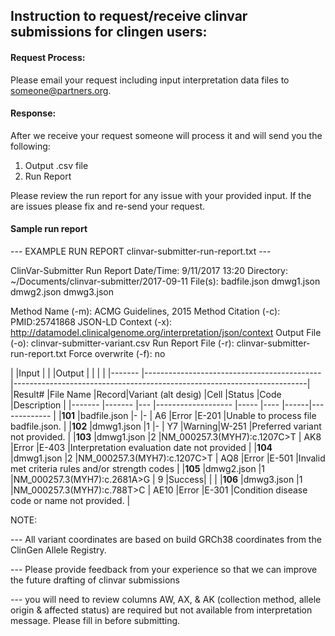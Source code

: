 ## Instruction to request/receive clinvar submissions for clingen users:

#### Request Process: 
Please email your request including input interpretation data files to someone@partners.org. 

#### Response:
After we receive your request someone will process it and will send you the following:
1. Output .csv file
2. Run Report

Please review the run report for any issue with your provided input. If the are issues please fix and re-send your request.

#### Sample run report 

--- EXAMPLE RUN REPORT clinvar-submitter-run-report.txt ---

ClinVar-Submitter Run Report
Date/Time: 				9/11/2017 13:20
Directory: 				~/Documents/clinvar-submitter/2017-09-11
File(s):				badfile.json
					    dmwg1.json
						dmwg2.json
						dmwg3.json

Method Name (-m):		ACMG Guidelines, 2015
Method Citation (-c): 	PMID:25741868
JSON-LD Context (-x): 	http://datamodel.clinicalgenome.org/interpretation/json/context
Output File (-o): 		clinvar-submitter-variant.csv
Run Report File (-r): 	clinvar-submitter-run-report.txt
Force overwrite (-f): 	no


|           |Input          |      |                            |Output  |       |      |                                                 |
|-------	|--------------------------------------------       |-------------------------------------------------------------------------|
|Result#    |File Name      |Record|Variant (alt desig)         |Cell    |Status |Code  |Description                                      |
|-------	|-------		|---   |-------------------		    |-----	 |----	 |------|-------------	                                  |
|**101**	|badfile.json	|-	   |-							|	A6	 |Error	 |E-201	|Unable to process file badfile.json.             |
|**102**	|dmwg1.json		|1	   |-							|	Y7	 |Warning|W-251	|Preferred variant not provided.                  |
|**103**	|dmwg1.json		|2	   |NM_000257.3(MYH7):c.1207C>T |	AK8	 |Error	 |E-403	|Interpretation evaluation date not provided      |	
|**104**	|dmwg1.json		|2	   |NM_000257.3(MYH7):c.1207C>T |	AQ8	 |Error	 |E-501	|Invalid met criteria rules and/or strength codes |
|**105**	|dmwg2.json		|1	   |NM_000257.3(MYH7):c.2681A>G |	9	 |Success|		|	                                              |
|**106**	|dmwg3.json		|1	   |NM_000257.3(MYH7):c.788T>C	|	AE10 |Error	 |E-301	|Condition disease code or name not provided.	  |



NOTE: 

--- All variant coordinates are based on build GRCh38 coordinates from the ClinGen Allele Registry.

--- Please provide feedback from your experience so that we can improve the future drafting of clinvar submissions

--- you will need to review columns AW, AX, & AK (collection method, allele origin & affected status) are required but not available from interpretation message. Please fill in before submitting.
